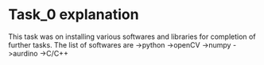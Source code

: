 # Task_0 explanation 

This task was on installing various softwares and libraries for completion of further tasks. The list of softwares are
->python
->openCV
->numpy
->aurdino
->C/C++
